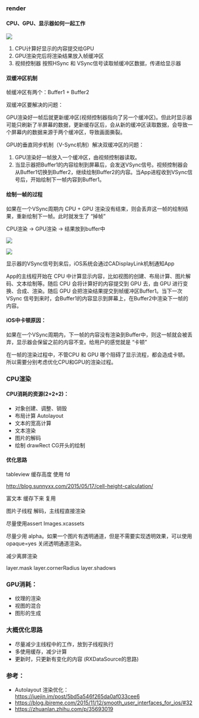 <!-- ![image](../gitbook/images/sort1.jpg) -->

### render

#### CPU、GPU、显示器如何一起工作

![](http://pc5ouzvhg.bkt.clouddn.com/A22332C0-4155-4825-B2CD-CB21354BD41F.jpg)

1. CPU计算好显示的内容提交给GPU
2. GPU渲染完后将渲染结果放入帧缓冲区
3. 视频控制器 按照HSync 和 VSync信号读取帧缓冲区数据，传递给显示器

#### 双缓冲区机制

帧缓冲区有两个：Buffer1 + Buffer2

双缓冲区要解决的问题：

GPU渲染好一帧后就更新缓冲区(视频控制器指向了另一个缓冲区)。但此时显示器可能只刷新了半屏幕的数据，更新缓存区后，会从新的缓冲区读取数据，会导致一个屏幕内的数据来源于两个缓冲区，导致画面撕裂。

GPU的垂直同步机制（V-Sync机制）解决双缓冲区的问题：
1. GPU渲染好一帧放入一个缓冲区，由视频控制器读取。
2. 当显示器把Buffer1的内容绘制到屏幕后，会发送VSync信号。视频控制器会从Buffer1切换到Buffer2，继续绘制Buffer2的内容。当App进程收到VSync信号后，开始绘制下一帧内容到Buffer1。

#### 绘制一帧的过程

如果在一个VSync周期内 CPU + GPU 渲染没有结束，则会丢弃这一帧的绘制结果，重新绘制下一帧。此时就发生了 “掉帧”

CPU渲染 -> GPU渲染 -> 结果放到buffer中

![](http://pc5ouzvhg.bkt.clouddn.com/1608422C-20C3-44DF-8604-250EC41C940E.jpg)

![](http://pc5ouzvhg.bkt.clouddn.com/E85C9EC1-A4F4-48E2-AE95-3DDD0D7356BF.jpg)

显示器的VSync信号到来后，iOS系统会通过CADisplayLink机制通知App

App的主线程开始在 CPU 中计算显示内容，比如视图的创建、布局计算、图片解码、文本绘制等。随后 CPU 会将计算好的内容提交到 GPU 去，由 GPU 进行变换、合成、渲染。随后 GPU 会把渲染结果提交到帧缓冲区Buffer1。当下一次 VSync 信号到来时，会Buffer1的内容显示到屏幕上，在Buffer2中渲染下一帧的内容。

#### iOS中卡顿原因：

如果在一个VSync周期内，下一帧的内容没有渲染到Buffer中，则这一帧就会被丢弃，显示器会保留之前的内容不变。给用户的感觉就是 “卡顿”

在一帧的渲染过程中，不管CPU 和 GPU 哪个阻碍了显示流程，都会造成卡顿。所以需要分别考虑优化CPU和GPU的渲染过程。

### CPU渲染

#### CPU消耗的资源(2+2+2)：

* 对象创建、调整、销毁
* 布局计算 Autolayout
* 文本的宽高计算
* 文本渲染
* 图片的解码
* 绘制 drawRect CG开头的绘制


#### 优化思路

tableview 缓存高度 使用 fd 

http://blog.sunnyxx.com/2015/05/17/cell-height-calculation/


富文本 缓存下来 复用

图片子线程 解码，主线程直接渲染

尽量使用assert Images.xcassets

尽量少用 alpha。如果一个图片有透明通道，但是不需要实现透明效果，可以使用 opaque=yes 关闭透明通道渲染。 

减少离屏渲染

layer.mask
layer.cornerRadius
layer.shadows



### GPU消耗：

* 纹理的渲染
* 视图的混合
* 图形的生成

### 大概优化思路

- 尽量减少主线程中的工作，放到子线程执行
- 多使用缓存，减少计算
- 更新时，只更新有变化的内容 (RXDataSource的思路)
  
### 参考：
- Autolayout 渲染优化：https://juejin.im/post/5bd5a546f265da0af033cee6
- https://blog.ibireme.com/2015/11/12/smooth_user_interfaces_for_ios/#32
- https://zhuanlan.zhihu.com/p/35693019
  


